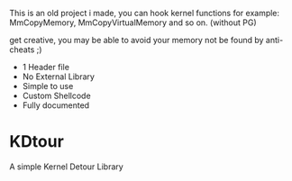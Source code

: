 This is an old project i made, you can hook kernel functions for example: MmCopyMemory, MmCopyVirtualMemory and so on. (without PG)

get creative, you may be able to avoid your memory not be found by anti-cheats ;)

 - 1 Header file
 - No External Library
 - Simple to use
 - Custom Shellcode
 - Fully documented

# KDtour
A simple Kernel Detour Library
